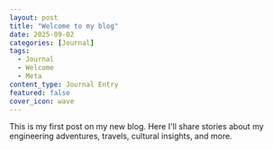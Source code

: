 ```yaml
---
layout: post
title: "Welcome to my blog"
date: 2025-09-02
categories: [Journal]
tags:
  - Journal
  - Welcome
  - Meta
content_type: Journal Entry
featured: false
cover_icon: wave
---
```


This is my first post on my new blog. Here I'll share stories about my engineering adventures, travels, cultural insights, and more.
